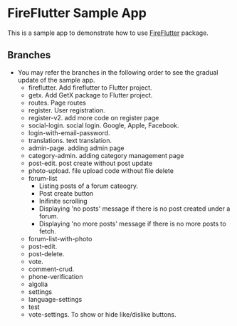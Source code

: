 # FireFlutter Sample App

This is a sample app to demonstrate how to use [FireFlutter](https://pub.dev/packages/fireflutter) package.

## Branches

- You may refer the branches in the following order to see the gradual update of the sample app.
  - fireflutter. Add fireflutter to Flutter project.
  - getx. Add GetX package to Flutter project.
  - routes. Page routes
  - register. User registration.
  - register-v2. add more code on register page
  - social-login. social login. Google, Apple, Facebook.
  - login-with-email-password.
  - translations. text translation.
  - admin-page. adding admin page
  - category-admin. adding category management page
  - post-edit. post create without post update
  - photo-upload. file upload code without file delete
  - forum-list
    - Listing posts of a forum cateogry.
    - Post create button
    - Inifinite scrolling
    - Displaying 'no posts' message if there is no post created under a forum.
    - Displaying 'no more posts' message if there is no more posts to fetch.
  - forum-list-with-photo
  - post-edit.
  - post-delete.
  - vote.
  - comment-crud.
  - phone-verification
  - algolia
  - settings
  - language-settings
  - test
  - vote-settings. To show or hide like/dislike buttons.
